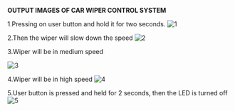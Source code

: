 **OUTPUT IMAGES OF CAR WIPER CONTROL SYSTEM**

1.Pressing on user button and hold it for two seconds.
![1](https://user-images.githubusercontent.com/101978434/168254069-9754385a-fdb3-4ddb-a3b7-fac5cbd166fb.png)

2.Then the wiper will slow down the speed
![2](https://user-images.githubusercontent.com/101978434/168254399-d6e1f409-351a-48f5-b0b9-b2e3d6573253.png)

3.Wiper will be in medium speed

![3](https://user-images.githubusercontent.com/101978434/168254583-4ae08483-1d62-4afa-b65e-9351fb79e894.png)

4.Wiper will be in high speed
![4](https://user-images.githubusercontent.com/101978434/168254946-93512551-fc33-41ae-b80b-877e938927ca.png)

5.User button is pressed and held for 2 seconds, then the LED is turned off
![5](https://user-images.githubusercontent.com/101978434/168255670-33c45754-2ca1-495b-816e-0d280688ca2c.png)
